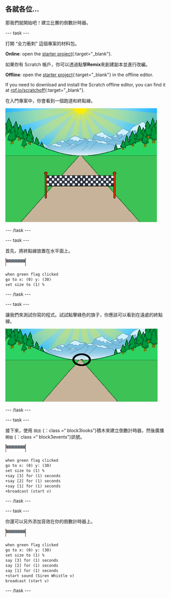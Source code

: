 ## 各就各位...

那我們就開始吧！建立比賽的倒數計時器。

--- task ---

打開 “全力衝刺” 這個專案的材料包。

**Online**: open the [starter project](https://rpf.io/sprint-on){:target="_blank"}.

如果你有 Scratch 帳戶，你可以透過點擊**Remix**來創建副本並進行改編。

**Offline**: open the [starter project](https://rpf.io/p/en/sprint-go){:target="_blank"} in the offline editor.

If you need to download and install the Scratch offline editor, you can find it at [rpf.io/scratchoff](https://rpf.io/scratchoff){:target="_blank"}.

在入門專案中，你會看到一個跑道和終點線。

![入門專案](images/sprint-starter.png)

--- /task ---

--- task ---

首先，將終點線放置在水平面上。

![終點線精靈貓](images/finish-line-sprite.png)

```blocks3
when green flag clicked
go to x: (0) y: (30)
set size to (1) %
```

--- /task ---

--- task ---

讓我們來測試你寫的程式。試試點擊綠色的旗子，你應該可以看到在遠處的終點線。

![遠處的終點線](images/sprint-line-start-test-annotated.png)

--- /task ---

--- task ---

接下來，使用 `說出` {：class =“ block3looks”}積木來建立倒數計時器，然後廣播`開始` {：class =“ block3events”}訊號。

![終點線精靈貓](images/finish-line-sprite.png)

```blocks3
when green flag clicked
go to x: (0) y: (30)
set size to (1) %
+say [3] for (1) seconds
+say [2] for (1) seconds
+say [1] for (1) seconds
+broadcast (start v)
```

--- /task ---

--- task ---

你還可以另外添加音效在你的倒數計時器上。

![終點線精靈貓](images/finish-line-sprite.png)

```blocks3
when green flag clicked
go to x: (0) y: (30)
set size to (1) %
say [3] for (1) seconds
say [2] for (1) seconds
say [1] for (1) seconds
+start sound (Siren Whistle v)
broadcast (start v)
```

--- /task ---
